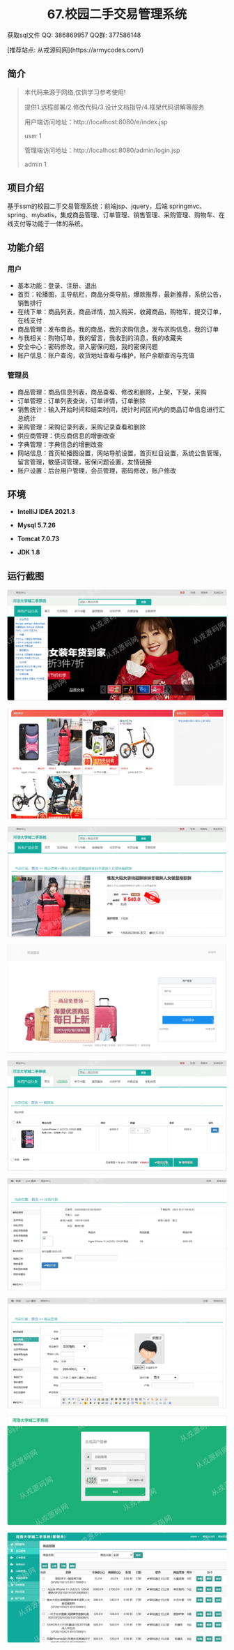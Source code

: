 <p><h1 align="center">67.校园二手交易管理系统</h1></p>

<p> 获取sql文件 QQ: 386869957 QQ群: 377586148 </p>
<p> [推荐站点: 从戎源码网](https://armycodes.com/) </p>

## 简介

> 本代码来源于网络,仅供学习参考使用!
>
> 提供1.远程部署/2.修改代码/3.设计文档指导/4.框架代码讲解等服务
> 
> 用户端访问地址：http://localhost:8080/e/index.jsp
> 
> user 1
> 
> 管理端访问地址：http://localhost:8080/admin/login.jsp
> 
> admin 1
>

## 项目介绍
基于ssm的校园二手交易管理系统：前端jsp、jquery，后端 springmvc、spring、mybatis，集成商品管理、订单管理、销售管理、采购管理、购物车、在线支付等功能于一体的系统。

## 功能介绍

### 用户

- 基本功能：登录、注册、退出
- 首页：轮播图，主导航栏，商品分类导航，爆款推荐，最新推荐，系统公告，销售排行
- 在线下单：商品列表，商品详情，加入购买，收藏商品，购物车，提交订单，在线支付
- 商品管理：发布商品，我的商品，我的求购信息，发布求购信息，我的订单
- 与我相关：购物订单，我的留言，我收到的消息，我的收藏夹
- 安全中心：密码修改，录入密保问题，我的密保问题
- 账户信息：账户查询，收货地址查看与维护，账户余额查询与充值

### 管理员

- 商品管理：商品信息列表，商品查看、修改和删除，上架，下架，采购
- 订单管理：订单列表查询，订单详情，订单删除
- 销售统计：输入开始时间和结束时间，统计时间区间内的商品订单信息进行汇总统计
- 采购管理：采购记录列表，采购记录查看和删除
- 供应商管理：供应商信息的增删改查
- 字典管理：字典信息的增删改查
- 网站信息：首页轮播图设置，网站导航设置，首页栏目设置，系统公告管理，留言管理，敏感词管理，密保问题设置，友情链接
- 账户设置：后台用户管理，会员管理，密码修改，账户修改

## 环境

- <b>IntelliJ IDEA 2021.3</b>

- <b>Mysql 5.7.26</b>

- <b>Tomcat 7.0.73</b>

- <b>JDK 1.8</b>

## 运行截图
![](screenshot/1.png)

![](screenshot/2.png)

![](screenshot/3.png)

![](screenshot/4.png)

![](screenshot/5.png)

![](screenshot/6.png)

![](screenshot/7.png)

![](screenshot/8.png)

![](screenshot/9.png)